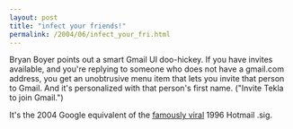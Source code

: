 ```yaml
---
layout: post
title: "infect your friends!"
permalink: /2004/06/infect_your_fri.html
---
```


<p>Bryan Boyer points out a smart Gmail UI doo-hickey. If you have invites available, and you're replying to someone who does not have a gmail.com address, you get an unobtrusive menu item that lets you invite that person to Gmail. And it's personalized with that person's first name. ("Invite Tekla to join Gmail.")</p>

<p>It's the 2004 Google equivalent of the <a href="http://www.dfj.com/files/viralmarketing.html">famously viral</a> 1996 Hotmail .sig.</p>


